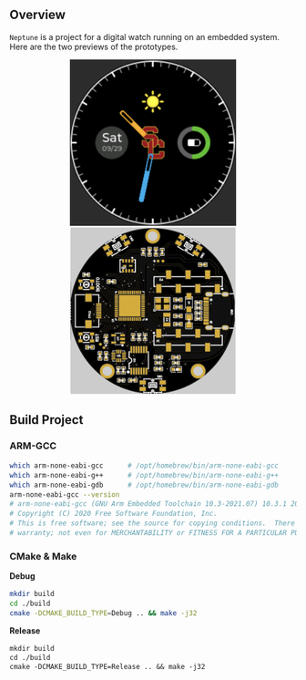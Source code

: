 







## Overview

`Neptune` is a project for a digital watch running on an embedded system. Here are the two previews of the prototypes. 



<p align="center"> <img src="doc/asset/rdme_clk_panel.png" alt="rdme_clk_panel" style="zoom:40%;" />  <img src="doc/asset/rdme_pcb_2d.png" alt="rdme_pcb_2d" style="zoom:43%;" /> </p>







## Build Project

### ARM-GCC

```bash
which arm-none-eabi-gcc      # /opt/homebrew/bin/arm-none-eabi-gcc
which arm-none-eabi-g++      # /opt/homebrew/bin/arm-none-eabi-g++
which arm-none-eabi-gdb      # /opt/homebrew/bin/arm-none-eabi-gdb
arm-none-eabi-gcc --version  
# arm-none-eabi-gcc (GNU Arm Embedded Toolchain 10.3-2021.07) 10.3.1 20210621 (release)
# Copyright (C) 2020 Free Software Foundation, Inc.
# This is free software; see the source for copying conditions.  There is NO
# warranty; not even for MERCHANTABILITY or FITNESS FOR A PARTICULAR PURPOSE.
```





### CMake & Make

**Debug**

```bash
mkdir build
cd ./build
cmake -DCMAKE_BUILD_TYPE=Debug .. && make -j32
```





**Release**

```shell
mkdir build
cd ./build
cmake -DCMAKE_BUILD_TYPE=Release .. && make -j32
```





